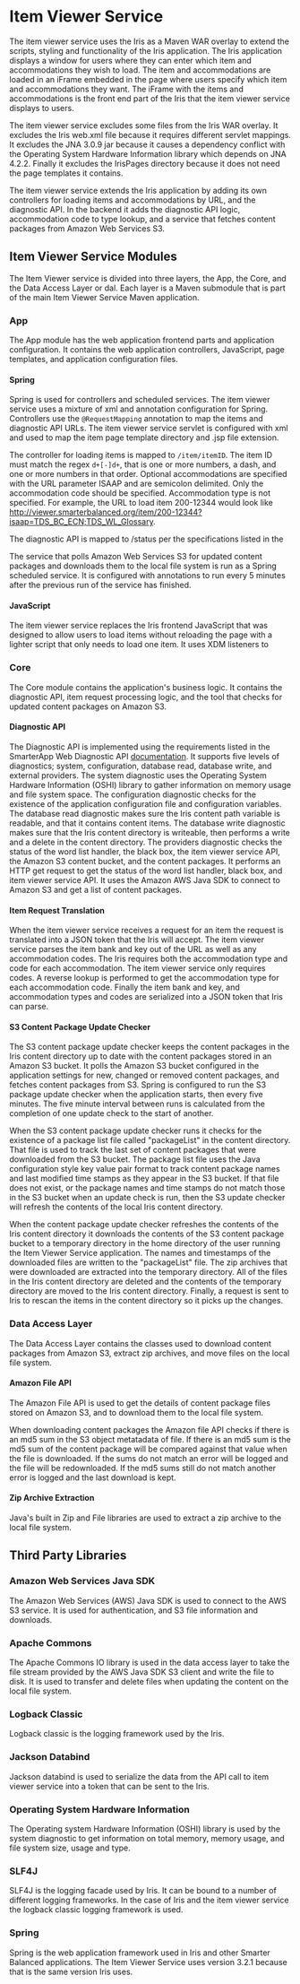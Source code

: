 # Item Viewer Service

The item viewer service uses the Iris as a Maven WAR overlay to extend the scripts, styling and functionality of the Iris application.
The Iris application displays a window for users where they can enter which item and accommodations they wish to load. The item and accommodations are loaded in an iFrame embedded in the page where users specify which item and accommodations they want.
The iFrame with the items and accommodations is the front end part of the Iris that the item viewer service displays to users.

The item viewer service excludes some files from the Iris WAR overlay. It excludes the Iris web.xml file because it requires different servlet mappings. It excludes the JNA 3.0.9 jar because it causes a dependency conflict with the Operating System Hardware Information library which depends on JNA 4.2.2. Finally it excludes the IrisPages directory because it does not need the page templates it contains.

The item viewer service extends the Iris application by adding its own controllers for loading items and accommodations by URL, and the diagnostic API.
In the backend it adds the diagnostic API logic, accommodation code to type lookup, and a service that fetches content packages from Amazon Web Services S3.

## Item Viewer Service Modules
The Item Viewer service is divided into three layers, the App, the Core, and the Data Access Layer or dal.
Each layer is a Maven submodule that is part of the main Item Viewer Service Maven application.

### App
The App module has the web application frontend parts and application configuration. It contains the web application controllers, JavaScript, page templates, and application configuration files.

#### Spring
Spring is used for controllers and scheduled services. The item viewer service uses a mixture of xml and annotation configuration for Spring. Controllers use the `@RequestMapping` annotation to map the items and diagnostic API URLs. The item viewer service servlet is configured with xml and used to map the item page template directory and .jsp file extension.


The controller for loading items is mapped to `/item/itemID`.
The item ID must match the regex `d+[-]d+`, that is one or more numbers, a dash, and one or more numbers in that order.
Optional accommodations are specified with the URL parameter ISAAP and are semicolon delimited. Only the accommodation code should be specified. Accommodation type is not specified.
For example, the URL to load item 200-12344 would look like   http://viewer.smarterbalanced.org/item/200-12344?isaap=TDS_BC_ECN;TDS_WL_Glossary.


The diagnostic API is mapped to /status per the specifications listed in the

The service that polls Amazon Web Services S3 for updated content packages and downloads them to the local file system is run as a Spring scheduled service.
It is configured with annotations to run every 5 minutes after the previous run of the service has finished.

#### JavaScript
The item viewer service replaces the Iris frontend JavaScript that was designed to allow users to load items without reloading the page with a lighter script that only needs to load one item.
It uses XDM listeners to

### Core
The Core module contains the application's business logic. It contains the diagnostic API, item request processing logic, and the tool that checks for updated content packages on Amazon S3.

#### Diagnostic API
The Diagnostic API is implemented using the requirements listed in the SmarterApp Web Diagnostic API [documentation](http://www.smarterapp.org/documents/DiagnosticApi.html).
It supports five levels of diagnostics; system, configuration, database read, database write, and external providers.
The system diagnostic uses the Operating System Hardware Information (OSHI) library to gather information on memory usage and file system space.
The configuration diagnostic checks for the existence of the application configuration file and configuration variables. The database read diagnostic makes sure the Iris content path variable is readable, and that it contains content items.
The database write diagnostic makes sure that the Iris content directory is writeable, then performs a write and a delete in the content directory.
The providers diagnostic checks the status of the word list handler, the black box, the item viewer service API, the Amazon S3 content bucket, and the content packages.
It performs an HTTP get request to get the status of the word list handler, black box, and item viewer service API.
It uses the Amazon AWS Java SDK to connect to Amazon S3 and get a list of content packages.

#### Item Request Translation
When the item viewer service receives a request for an item the request is translated into a JSON token that the Iris will accept.
The item viewer service parses the item bank and key out of the URL as well as any accommodation codes.
The Iris requires both the accommodation type and code for each accommodation. The item viewer service only requires codes.
A reverse lookup is performed to get the accommodation type for each accommodation code.
Finally the item bank and key, and accommodation types and codes are serialized into a JSON token that Iris can parse.

#### S3 Content Package Update Checker
The S3 content package update checker keeps the content packages in the Iris content directory up to date with the content packages stored in an Amazon S3 bucket.
It polls the Amazon S3 bucket configured in the application settings for new, changed or removed content packages, and fetches content packages from S3.
Spring is configured to run the S3 package update checker when the application starts, then every five minutes.
The five minute interval between runs is calculated from the completion of one update check to the start of another.

When the S3 content package update checker runs it checks for the existence of a package list file called "packageList" in the content directory. That file is used to track the last set of content packages that were downloaded from the S3 bucket. The package list file uses the Java configuration style key value pair format to track content package names and last modified time stamps as they appear in the S3 bucket. If that file does not exist, or the package names and time stamps do not match those in the S3 bucket when an update check is run, then the S3 update checker will refresh the contents of the local Iris content directory.


When the content package update checker refreshes the contents of the Iris content directory it downloads the contents of the S3 content package bucket to a temporary directory in the home directory of the user running the Item Viewer Service application.
The names and timestamps of the downloaded files are written to the "packageList" file. The zip archives that were downloaded are extracted into the temporary directory.
 All of the files in the Iris content directory are deleted and the contents of the temporary directory are moved to the Iris content directory.
 Finally, a request is sent to Iris to rescan the items in the content directory so it picks up the changes.

### Data Access Layer
The Data Access Layer contains the classes used to download content packages from Amazon S3, extract zip archives, and move files on the local file system.

#### Amazon File API
The Amazon File API is used to get the details of content package files stored on Amazon S3, and to download them to the local file system.

When downloading content packages the Amazon file API checks if there is an md5 sum in the S3 object metatadata of file. If there is an md5 sum is the md5 sum of the content package will be compared against that value when the file is downloaded.
If the sums do not match an error will be logged and the file will be redownloaded.
If the md5 sums still do not match another error is logged and the last download is kept.

#### Zip Archive Extraction
Java's built in Zip and File libraries are used to extract a zip archive to the local file system.

## Third Party Libraries

### Amazon Web Services Java SDK
The Amazon Web Services (AWS) Java SDK is used to connect to the AWS S3 service. It is used for authentication, and S3 file information and downloads.

### Apache Commons
The Apache Commons IO library is used in the data access layer to take the file stream provided by the AWS Java SDK S3 client and write the file to disk. It is used to transfer and delete files when updating the content on the local file system.


### Logback Classic
Logback classic is the logging framework used by the Iris.

### Jackson Databind
Jackson databind is used to serialize the data from the API call to item viewer service into a token that can be sent to the Iris.

### Operating System Hardware Information
The Operating system Hardware Information (OSHI) library is used by the system diagnostic to get information on total memory, memory usage, and file system size, usage and type.

### SLF4J
SLF4J is the logging facade used by Iris. It can be bound to a number of different logging frameworks. In the case of Iris and the item viewer service the logback classic logging framework is used.

### Spring
Spring is the web application framework used in Iris and other Smarter Balanced applications. The Item Viewer Service uses version 3.2.1 because that is the same version Iris uses.
